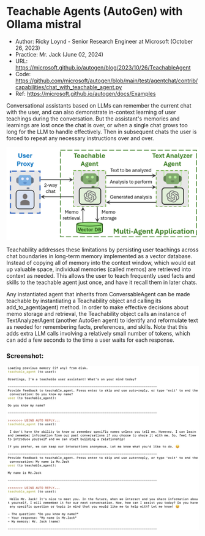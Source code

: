 # Teachable Agents (AutoGen) with Ollama mistral
- Author: Ricky Loynd - Senior Research Engineer at Microsoft (October 26, 2023)
- Practice: Mr. Jack (June 02, 2024)
- URL: https://microsoft.github.io/autogen/blog/2023/10/26/TeachableAgent
- Code: https://github.com/microsoft/autogen/blob/main/test/agentchat/contrib/capabilities/chat_with_teachable_agent.py
- Ref: https://microsoft.github.io/autogen/docs/Examples

Conversational assistants based on LLMs can remember the current chat with the user, and can also demonstrate in-context learning of user teachings during the conversation. But the assistant's memories and learnings are lost once the chat is over, or when a single chat grows too long for the LLM to handle effectively. Then in subsequent chats the user is forced to repeat any necessary instructions over and over.<br>

![alt text](https://github.com/Mr-Jack-Tung/Teachable-Agents-AutoGen/blob/main/teachable-agents-architect.png)

Teachability addresses these limitations by persisting user teachings across chat boundaries in long-term memory implemented as a vector database. Instead of copying all of memory into the context window, which would eat up valuable space, individual memories (called memos) are retrieved into context as needed. This allows the user to teach frequently used facts and skills to the teachable agent just once, and have it recall them in later chats.<br>

Any instantiated agent that inherits from ConversableAgent can be made teachable by instantiating a Teachability object and calling its add_to_agent(agent) method. In order to make effective decisions about memo storage and retrieval, the Teachability object calls an instance of TextAnalyzerAgent (another AutoGen agent) to identify and reformulate text as needed for remembering facts, preferences, and skills. Note that this adds extra LLM calls involving a relatively small number of tokens, which can add a few seconds to the time a user waits for each response.<br>

### Screenshot:
![alt text](https://github.com/Mr-Jack-Tung/Teachable-Agents-AutoGen/blob/main/Screenshot%20_%20Teachable-Agents-AutoGen%20_%202024-06-02.jpg)
